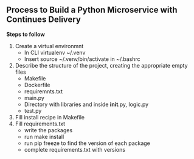 ## Process to Build a Python Microservice with Continues Delivery

**Steps to follow**
1. Create a virtual environmnt 
    - In CLI virtualenv ~/.venv
    - Insert source ~/.venv/bin/activate in ~/.bashrc
2. Describe the structure of the project, creating the appropriate empty files
    - Makefile
    - Dockerfile
    - requiremnts.txt
    - main.py 
    - Directory with libraries and inside __init__.py, logic.py
    - test.py
3. Fill install recipe in Makefile
4. Fill requirements.txt
    - write the packages
    - run make install
    - run pip freeze to find the version of each package
    - complete requirements.txt with versions
